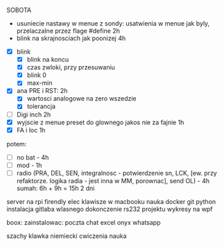 SOBOTA 
- usuniecie nastawy w menue z sondy: usatwienia w menue jak byly, przelaczalne przez flage #define 2h
- blink na skrajnosciach jak poonizej 4h
- [x] blink 
	- [x] blink na koncu
	- [x] czas zwloki, przy przesuwaniu
	- [x] blink 0
	- [x] max-min
- [x] ana PRE i RST: 2h
	- [x] wartosci analogowe na zero wszedzie
	- [x] tolerancja 
- [ ] Digi inch 2h
- [x] wyjscie z menue preset do glownego jakos nie za fajnie 1h
- [x] FA i loc 1h

potem:
- [ ] no bat - 4h
- [ ] mod - 1h
- [ ] radio (PRA, DEL, SEN, integralnosc - potwierdzenie sn, LCK, [ew. przy refaktorze. logika radia - jest inna w MM, porownac], send OL) - 4h
sumah: 6h + 9h = 15h 2 dni

server na rpi firendly elec
klawisze w macbooku
nauka docker git python
instalacja gitlaba wlasnego
dokonczenie rs232 projektu
wykresy na wpf

boox:
zainstalowac:
poczta
chat
excel
onyx
whatsapp


szachy
klawka
niemiecki
cwiczenia
nauka